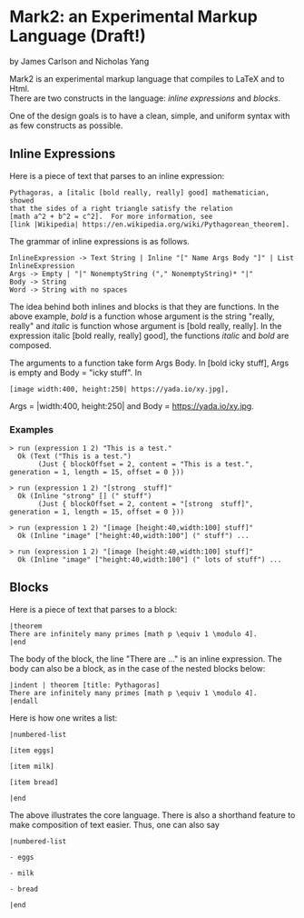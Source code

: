 # Mark2: an Experimental Markup Language (Draft!)

by James Carlson and Nicholas Yang


Mark2 is an experimental markup language that compiles to LaTeX and to Html.  
There are two constructs in the language: _inline expressions_ and _blocks_.  

One of the design goals is to have a clean, simple, and uniform syntax with as few 
constructs as possible.

## Inline Expressions

Here is a piece of text that parses to an inline expression:

    Pythagoras, a [italic [bold really, really] good] mathematician, showed
    that the sides of a right triangle satisfy the relation 
    [math a^2 + b^2 = c^2].  For more information, see
    [link |Wikipedia| https://en.wikipedia.org/wiki/Pythagorean_theorem].

The grammar of inline expressions is as follows.  

    InlineExpression -> Text String | Inline "[" Name Args Body "]" | List InlineExpression
    Args -> Empty | "|" NonemptyString ("," NonemptyString)* "|" 
    Body -> String
    Word -> String with no spaces

The idea behind both inlines and blocks is that they are functions. In the 
above example, _bold_ is a function whose argument is the string "really, really"
 and _italic_ is function whose argument is [bold really, really]. In the
 expression italic [bold really, really] good], the functions _italic_ and
 _bold_ are composed.

The arguments to a function take form Args Body.  In [bold icky stuff], 
Args is empty and Body = "icky stuff".  In 

    [image width:400, height:250| https://yada.io/xy.jpg],

Args = |width:400, height:250| and Body = https://yada.io/xy.jpg.


### Examples

```
> run (expression 1 2) "This is a test."
  Ok (Text ("This is a test.") 
       (Just { blockOffset = 2, content = "This is a test.", generation = 1, length = 15, offset = 0 }))

> run (expression 1 2) "[strong  stuff]"
  Ok (Inline "strong" [] (" stuff") 
       (Just { blockOffset = 2, content = "[strong  stuff]", generation = 1, length = 15, offset = 0 }))

> run (expression 1 2) "[image [height:40,width:100] stuff]"
  Ok (Inline "image" ["height:40,width:100"] (" stuff") ... 

> run (expression 1 2) "[image [height:40,width:100] stuff]"
  Ok (Inline "image" ["height:40,width:100"] (" lots of stuff") ... 
```  
    
## Blocks

Here is a piece of text that parses to a block:

    |theorem 
    There are infinitely many primes [math p \equiv 1 \modulo 4].
    |end

The body of the block, the line "There are ..." is an inline expression.
The body can also be a block, as in the case of the nested blocks below:

    |indent | theorem [title: Pythagoras]
    There are infinitely many primes [math p \equiv 1 \modulo 4].
    |endall

Here is how one writes a list:

    |numbered-list

    [item eggs]

    [item milk]

    [item bread]

    |end

The above illustrates the core language.  There is also a shorthand feature
to make composition of text easier.  Thus, one can also say

    |numbered-list

    - eggs

    - milk

    - bread

    |end